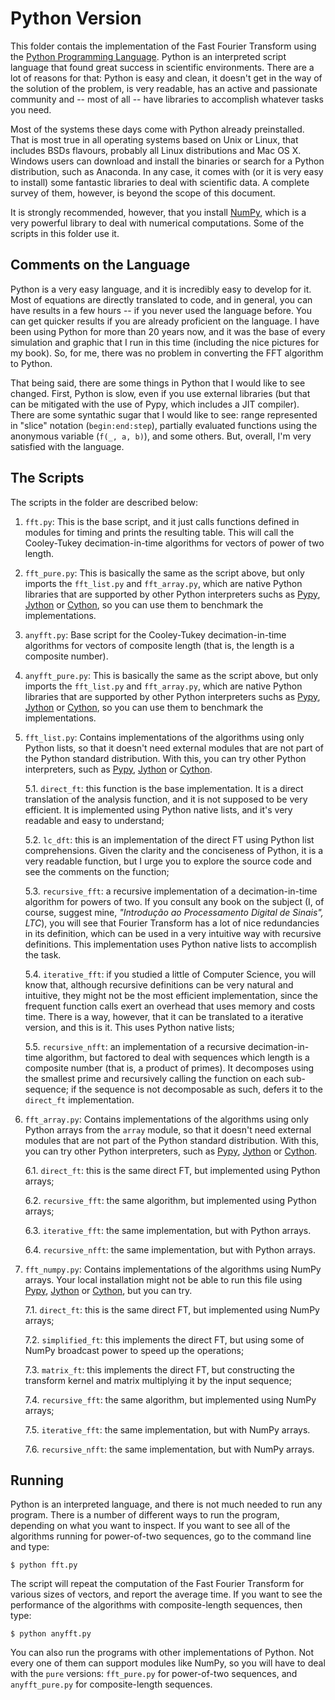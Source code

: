 # Python Version

This folder contais the implementation of the Fast Fourier Transform using the [Python Programming Language](https://python.org). Python is an interpreted script language that found great success in scientific environments. There are a lot of reasons for that: Python is easy and clean, it doesn't get in the way of the solution of the problem, is very readable, has an active and passionate community and -- most of all -- have libraries to accomplish whatever tasks you need.

Most of the systems these days come with Python already preinstalled. That is most true in all operating systems based on Unix or Linux, that includes BSDs flavours, probably all Linux distributions and Mac OS X. Windows users can download and install the binaries or search for a Python distribution, such as Anaconda. In any case, it comes with (or it is very easy to install) some fantastic libraries to deal with scientific data. A complete survey of them, however, is beyond the scope of this document.

It is strongly recommended, however, that you install [NumPy](http://numpy.org/), which is a very powerful library to deal with numerical computations. Some of the scripts in this folder use it.


## Comments on the Language

Python is a very easy language, and it is incredibly easy to develop for it. Most of equations are directly translated to code, and in general, you can have results in a few hours -- if you never used the language before. You can get quicker results if you are already proficient on the language. I have been using Python for more than 20 years now, and it was the base of every simulation and graphic that I run in this time (including the nice pictures for my book). So, for me, there was no problem in converting the FFT algorithm to Python.

That being said, there are some things in Python that I would like to see changed. First, Python is slow, even if you use external libraries (but that can be mitigated with the use of Pypy, which includes a JIT compiler). There are some syntathic sugar that I would like to see: range represented in "slice" notation (`begin:end:step`), partially evaluated functions using the anonymous variable (`f(_, a, b)`), and some others. But, overall, I'm very satisfied with the language.


## The Scripts

The scripts in the folder are described below:

1. `fft.py`: This is the base script, and it just calls functions defined in modules for timing and prints the resulting table. This will call the Cooley-Tukey decimation-in-time algorithms for vectors of power of two length.

2. `fft_pure.py`: This is basically the same as the script above, but only imports the `fft_list.py` and `fft_array.py`, which are native Python libraries that are supported by other Python interpreters suchs as [Pypy](https://pypy.org), [Jython](http://jython.org) or [Cython](https://cython.org), so you can use them to benchmark the implementations.

3. `anyfft.py`: Base script for the Cooley-Tukey decimation-in-time algorithms for vectors of composite length (that is, the length is a composite number).

4. `anyfft_pure.py`: This is basically the same as the script above, but only imports the `fft_list.py` and `fft_array.py`, which are native Python libraries that are supported by other Python interpreters suchs as [Pypy](https://pypy.org), [Jython](http://jython.org) or [Cython](https://cython.org), so you can use them to benchmark the implementations.

5. `fft_list.py`: Contains implementations of the algorithms using only Python lists, so that it doesn't need external modules that are not part of the Python standard distribution. With this, you can try other Python interpreters, such as [Pypy](https://pypy.org), [Jython](http://jython.org) or [Cython](https://cython.org).

   5.1. `direct_ft`: this function is the base implementation. It is a direct translation of the analysis function, and it is not supposed to be very efficient. It is implemented using Python native lists, and it's very readable and easy to understand;

   5.2. `lc_dft`: this is an implementation of the direct FT using Python list comprehensions. Given the clarity and the conciseness of Python, it is a very readable function, but I urge you to explore the source code and see the comments on the function;

   5.3. `recursive_fft`: a recursive implementation of a decimation-in-time algorithm for powers of two. If you consult any book on the subject (I, of course, suggest mine, *"Introdução ao Processamento Digital de Sinais", LTC*), you will see that Fourier Transform has a lot of nice redundancies in its definition, which can be used in a very intuitive way with recursive definitions. This implementation uses Python native lists to accomplish the task.

   5.4. `iterative_fft`: if you studied a little of Computer Science, you will know that, although recursive definitions can be very natural and intuitive, they might not be the most efficient implementation, since the frequent function calls exert an overhead that uses memory and costs time. There is a way, however, that it can be translated to a iterative version, and this is it. This uses Python native lists;

   5.5. `recursive_nfft`: an implementation of a recursive decimation-in-time algorithm, but factored to deal with sequences which length is a composite number (that is, a product of primes). It decomposes using the smallest prime and recursively calling the function on each sub-sequence; if the sequence is not decomposable as such, defers it to the `direct_ft` implementation.

6. `fft_array.py`: Contains implementations of the algorithms using only Python arrays from the `array` module, so that it doesn't need external modules that are not part of the Python standard distribution. With this, you can try other Python interpreters, such as [Pypy](https://pypy.org), [Jython](http://jython.org) or [Cython](https://cython.org).

   6.1. `direct_ft`: this is the same direct FT, but implemented using Python arrays;

   6.2. `recursive_fft`: the same algorithm, but implemented using Python arrays;

   6.3. `iterative_fft`: the same implementation, but with Python arrays.

   6.4. `recursive_nfft`: the same implementation, but with Python arrays.

7. `fft_numpy.py`: Contains implementations of the algorithms using NumPy arrays. Your local installation might not be able to run this file using [Pypy](https://pypy.org), [Jython](http://jython.org) or [Cython](https://cython.org), but you can try.

   7.1. `direct_ft`: this is the same direct FT, but implemented using NumPy arrays;

   7.2. `simplified_ft`: this implements the direct FT, but using some of NumPy broadcast power to speed up the operations;

   7.3. `matrix_ft`: this implements the direct FT, but constructing the transform kernel and matrix multiplying it by the input sequence;

   7.4. `recursive_fft`: the same algorithm, but implemented using NumPy arrays;

   7.5. `iterative_fft`: the same implementation, but with NumPy arrays.

   7.6. `recursive_nfft`: the same implementation, but with NumPy arrays.


## Running

Python is an interpreted language, and there is not much needed to run any program. There is a number of different ways to run the program, depending on what you want to inspect. If you want to see all of the algorithms running for power-of-two sequences, go to the command line and type:

```
$ python fft.py
```

The script will repeat the computation of the Fast Fourier Transform for various sizes of vectors, and report the average time. If you want to see the performance of the algorithms with composite-length sequences, then type:

```
$ python anyfft.py
```

You can also run the programs with other implementations of Python. Not every one of them can support modules like NumPy, so you will have to deal with the `pure` versions: `fft_pure.py` for power-of-two sequences, and `anyfft_pure.py` for composite-length sequences.
